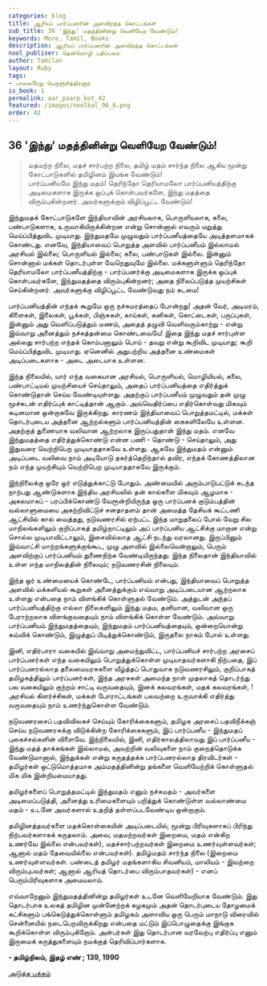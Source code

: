 ```yaml
---
categories: blog
title: ஆரியப் பார்ப்பனரின் அளவிறந்த கொட்டங்கள்
sub_title: 36 'இந்து' மதத்தினின்று வெளியேற வேண்டும்!
keywords: More, Tamil, Books
description: ஆரியப் பார்ப்பனரின் அளவிறந்த கொட்டங்கள்
nool_publiser: தென்மொழி பதிப்பகம்
author: Tamilan
layout: Ruby
tags:
- பாவலரேறு பெருஞ்சித்திரனார் 
is_book: 1
permalink: aar_paarp_kot_42
featured: /images/noolkal_96_6.png
order: 42
---
```



## 36 'இந்து' மதத்தினின்று வெளியேற வேண்டும்!

> மதமற்ற நிலை, மதச் சார்பற்ற நிலை, தமிழ் மதம் சார்ந்த நிலை ஆகிய மூன்று கோட்பாடுகளில் தமிழினம் இயங்க வேண்டும்!  
>  பார்ப்பனியமே இந்து மதம்! தெரிந்தோ தெரியாமலோ பார்ப்பனியத்திற்கு அடிமைகளாக இருக்க ஒப்புக் கொள்பவர்களே, இந்து மதத்தை விரும்புகின்றனர். அவர்களுக்கும் விழிப்பூட்ட வேண்டும்!

இந்துமதக் கோட்பாடுகளே இந்தியாவின் அரசியலாக, பொருளியலாக, கலை, பண்பாடுகளாக, உருவாகியிருக்கின்றன என்று சொன்னால் எவரும் மறுத்து மெய்ப்பித்துவிட முடியாது. இந்துமதமே முழுவதும் பார்ப்பனீயத்தையே அடித்தளமாகக் கொண்டது. எனவே, இந்தியாவைப் பொறுத்த அளவில் பார்ப்பனீயம் இல்லாமல் அரசியல் இல்லை; பொருளியல் இல்லை; கலை, பண்பாடுகள் இல்லை. இன்னும் சொன்னால் மக்கள் தொடர்புள்ள வேறெதுவுமே இல்லை. மக்களுள்ளும் தெரிந்தோ தெரியாமலோ பார்ப்பனீயத்திற்கு - பார்ப்பனர்க்கு அடிமைகளாக இருக்க ஒப்புக் கொள்பவர்களே, இந்துமதத்தை விரும்புகின்றனர்; அதை நிலைப்படுத்த முயற்சிகள் செய்கின்றனர். அவர்களுக்கு விழிப்பூட்ட வேண்டுவது நம் கடமை!

பார்ப்பனியத்தின் எந்தக் கூறுமே ஒரு நச்சுமரத்தைப் போன்றது! அதன் வேர், அடிமரம், கிளைகள், இலைகள், பூக்கள், பிஞ்சுகள், காய்கள், கனிகள், கொட்டைகள், பருப்புகள், இன்னும் அது வெளிப்படுத்தும் மணம், அதைத் தழுவி வெளிவரும்காற்று - என்று இவ்வாறு அனைத்தும் நச்சுத்தன்மை கொண்டவையே! இதை இந்து மதச் சார்புள்ள அல்லது சார்பற்ற எந்தக் கொம்பனாலும் பொய் - தவறு என்று கூறிவிட முடியாது; கூறி மெய்ப்பித்துவிட முடியாது. ஏனெனில் அதுபற்றிய அத்தனை உண்மைகள் அடிப்படைகளாக - அடை அடையாக உள்ளன.

இந்த நிலையில், யார் எந்த வகையான அரசியல், பொருளியல், மொழியியல், கலை, பண்பாட்டியல் முயற்சியைச் செய்தாலும், அதைப் பார்ப்பனியத்தை எதிர்த்துக் கொண்டுதான் செய்ய வேண்டியுள்ளது. அதற்குப் பார்ப்பனீயம் முழுவதும் தன் முழு மூச்சுடன் எதிர்ப்புக் காட்டித்தான் ஆகும். அவ்வெதிர்ப்பை எதிர்கொள்வது மிகவும் கடினமான ஒன்றாகவே இருக்கிறது. காரணம் இந்தியாவைப் பொறுத்தமட்டில், மக்கள் தொடர்புடைய அத்தனை ஆற்றல்களும் பார்ப்பனியத்தின் கைகளிலேயே உள்ளன. அதற்குத் துணையாக வலிவான ஆற்றலாக இருப்பதுதான் இந்து மதம். எனவே இந்துமதத்தை எதிர்த்துக்கொண்டு என்ன பணி - தொண்டு - செய்தாலும், அது இதுவரை வெற்றிபெற முடியாததாகவே உள்ளது. ஆகவே இந்துமதம் என்னும் அடிப்படை வலிவை நாம் அடியோடு தகர்த்தெறிந்தால் தவிர, எந்தக் கோணத்திலான நம் எந்த முயற்சியும் வெற்றிபெற முடியாததாகவே இருக்கும்.

இந்நிலைக்கு ஒரே ஓர் எடுத்துக்காட்டு போதும். அண்மையில் அரும்பாடுபட்டுக் கடந்த நாற்பது ஆண்டுகளாக இந்திய அரசியலில் தன் கால்களை மிகவும் ஆழமாக - அகலமாகப் - பரப்பிக்கொண்டு வேரூன்றியிருந்த ஒரு பார்ப்பனக் குடும்பத்தின் வல்லாளுமையை அகற்றிவிட்டுச் சனதாதளம் தான் அமைத்த தேசியக் கூட்டணி ஆட்சியில் கால் வைத்தது, நடுவணரசில் ஏற்பட்ட இந்த மாறுதலைப் போல் வேறு சில மாநிலங்களிலும் குறிப்பாகத் தமிழ்நாட்டிலும் அப் பார்ப்பனிய ஆட்சிக்கு மாறான என்று சொல்ல முடியாவிட்டாலும், இசைவில்லாத ஆட்சி நடந்து வரலானது. இருப்பினும் இவ்வாட்சி மாற்றங்களுக்குங்கூட, முழு அளவில் இல்லையென்றாலும், பெரும் அளவிற்குப் பார்ப்பனியம் துணைநிற்க வேண்டியிருந்தது. இந்த நிலைதான் இந்தியாவில் உள்ள எந்த மாநிலத்தின் நிலையும்; நடுவணரசின் நிலையும்.

இந்த ஓர் உண்மையைக் கொண்டே, பார்ப்பனியம் என்பது, இந்தியாவைப் பொறுத்த அளவில் மக்களியல் கூறுகள் அனைத்துக்கும் எவ்வாறு அடிப்படையான ஆற்றலாக உள்ளது என்பதை நாம் விளங்கிக் கொள்ளுதல் வேண்டும். அத்துடன் அந்தப் பார்ப்பனியத்திற்கு எல்லா நிலைகளிலும் இந்து மதம, தனியான, வலிவான ஒரு பேராற்றலாக விளங்குவதையும் நாம் விளங்கிக் கொள்ள வேண்டும். அவ்வாறு பார்ப்பனியம் இந்துமதத்தையும், இந்துமதம் பார்ப்பனியத்தையும், ஒன்றையொன்று கவ்விக் கொண்டும், இழுத்துப் பிடித்துக்கொண்டும், இருதலை நாகம் போல் உள்ளது.

இனி, எதிர்பாரா வகையில் இவ்வாறு அமைந்துவிட்ட, பார்ப்பனியச் சார்பற்ற அரசைப் பார்ப்பனர்கள் எந்த வகையிலும் பொறுத்துக்கொள்ள முடியாதவர்களாகி நிற்பதை, இப் பார்ப்பனரல்லாத தலைமையரசுகளை வீழ்த்தப் பொதுவாக நடுவணரசிலும், குறிப்பாகத் தமிழகத்திலும் பார்ப்பனர்கள், இந்த அரசுகள் அமைந்த நாள் முதலாகத் தொடர்ந்து பல வகையிலும் குற்றம் சாட்டி வருவதையும், இனக் கலவரங்கள், மதக் கலவரங்கள், ! அரசியல் கிளர்ச்சிகள், மக்கள் போராட்டங்கள் பலவற்றை உருவாக்கி எதிர்த்து வருவதையும் நாம் உணர்ந்துகொள்ள வேண்டும்.

நடுவணரசைப் பதவிவிலகச் செய்யும் கோரிக்கைகளும், தமிழக அரசைப் பதவிநீக்கஞ் செய்ய நடுவணரசுக்கு விடுக்கின்ற கோரிக்கைகளும், இப் பார்ப்பனீய - இந்துமதப் புகைச்சல்களின் விளைவே. இந்நிலையில், இனி, எதிர்காலத்திலாவது இப் பார்ப்பனீய - இந்து மதத் தாக்கங்கள் இல்லாமல், அவற்றின் வலிவுகளை நாம் குறைத்தொடுக்க வேண்டுமானால், இந்துக்கள் என்று கருதத்தக்க பார்ப்பனரல்லாத திரவிடர்கள் - தமிழர்கள் ஒட்டுமொத்தமாக அம்மதத்தினின்று தங்களை வெளியேற்றிக் கொள்ளுதல் மிக மிக இன்றியமையாதது.

தமிழர்களைப் பொறுத்தமட்டில் இந்துமதம் எனும் நச்சுமதம் - அவர்களை அடிமைப்படுத்தி, அனைத்து உரிமைகளையும் பறித்துக் கொண்டுள்ள வல்லாண்மை மதம் - உடனே அவர்களால் உதறித் தள்ளப்படவேண்டிய ஒன்றாகும்.

தமிழினத்தவர்களை மதக்கொள்கையின் அடிப்படையில், மூன்று பிரிவுகளாகப் பிரிந்து நிற்பவர்களாகக் கருதலாம். அவை, மதமற்றவர்கள் இறைமை, மதம் என்கிற உணர்வே இல்லை என்பவர்கள்), மதச்சார்பற்றவர்கள் இறைமை உணர்வுள்ளவர்கள்; ஆனால் மதம் தேவையில்லை என்பவர்கள்). தமிழ்மதம் சார்ந்த நிலை (இறைமை உணர்வுள்ளவர்கள். பண்டைத் தமிழர் மதங்களாகிய சிவனியம், மாலியம் - இவற்றை விரும்புபவர்கள்; ஆனால் ஆரியத் தொடர்பை விரும்பாதவர்கள்) - எனப் பெரும்பிரிவுகளாக அமையலாம்.

எவ்வாறேனும் இந்துமதத்தினின்று தமிழர்கள் உடனே வெளியேறியாக வேண்டும். இது தொடர்பாக உலகத் தமிழின முன்னேற்றக் கழகமும் அதன் தொடர்புடைய தோழமைக் கட்சிகளும் பங்கெடுத்துக்கொள்ளும் தமிழகம் அளாவிய ஒரு பெரும் மாநாடு விரைவில் சென்னையில் நடைபெறவிருக்கிறது என்பதை மட்டும் இப்பொழுதைக்கு இங்குக கூறிக்கொள்ள விரும்புகிறோம். அன்பர்கள் இது தொடர்பான வரவேற்பு எதிர்ப்பு எனும் இருமைக் கருத்துகளையும் நமக்குத் தெரிவிப்பார்களாக.

**\- தமிழ்நிலம், இதழ் எண் ; 139, 1990**

[அடுத்த பக்கம்](aar_paarp_kot_43)